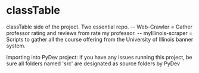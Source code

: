 classTable
==========

classTable side of the project. Two essential repo. 
-- Web-Crawler = Gather professor rating and reviews from rate my professor.
-- myIllinois-scraper = Scripts to gather all the course offering from the University of Illinois banner system.

Importing into PyDev project: if you have any issues running this project, be sure all folders named 'src' are designated as source folders by PyDev
